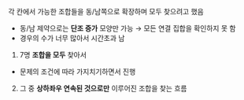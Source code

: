 각 칸에서 가능한 조합들을 동/남쪽으로 확장하며 모두 찾으려고 했음
- 동/남 제약으로는 **단조 증가** 모양만 가능 → 모든 연결 집합을 확인하지 못 함
- 경우의 수가 너무 많아서 시간초과 남

1. 7명 **조합을 모두** 찾아서
  - 문제의 조건에 따라 가지치기하면서 진행
    
2. 그 중 **상하좌우 연속된 것으로만** 이루어진 조합을 찾는 흐름
